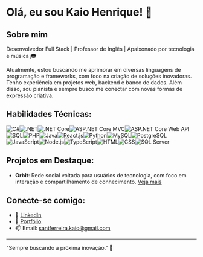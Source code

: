 # Olá, eu sou Kaio Henrique! 👋

## Sobre mim
Desenvolvedor Full Stack | Professor de Inglês | Apaixonado por tecnologia e música 🎓

Atualmente, estou buscando me aprimorar em diversas linguagens de programação e frameworks, com foco na criação de soluções inovadoras. Tenho experiência em projetos web, backend e banco de dados. Além disso, sou pianista e sempre busco me conectar com novas formas de expressão criativa.

## Habilidades Técnicas:
<div style="display: flex; flex-wrap: wrap;">
  <img src="https://img.shields.io/badge/C%23-239120?style=for-the-badge&logo=c-sharp&logoColor=white" alt="C#"/>
  <img src="https://img.shields.io/badge/.NET-512BD4?style=for-the-badge&logo=dotnet&logoColor=white" alt=".NET"/>
  <img src="https://img.shields.io/badge/.NET_Core-512BD4?style=for-the-badge&logo=dotnet&logoColor=white" alt=".NET Core"/>
  <img src="https://img.shields.io/badge/ASP.NET_Core_MVC-512BD4?style=for-the-badge&logo=dotnet&logoColor=white" alt="ASP.NET Core MVC"/>
  <img src="https://img.shields.io/badge/ASP.NET_Core_Web_API-512BD4?style=for-the-badge&logo=dotnet&logoColor=white" alt="ASP.NET Core Web API"/>
  <img src="https://img.shields.io/badge/SQL-003B57?style=for-the-badge&logo=sql&logoColor=white" alt="SQL"/>
  <img src="https://img.shields.io/badge/PHP-777BB4?style=for-the-badge&logo=php&logoColor=white" alt="PHP"/>
  <img src="https://img.shields.io/badge/Java-007396?style=for-the-badge&logo=java&logoColor=white" alt="Java"/>
  <img src="https://img.shields.io/badge/React-61DAFB?style=for-the-badge&logo=react&logoColor=black" alt="React.js"/>
  <img src="https://img.shields.io/badge/Python-3776AB?style=for-the-badge&logo=python&logoColor=white" alt="Python"/>
  <img src="https://img.shields.io/badge/MySQL-4479A1?style=for-the-badge&logo=mysql&logoColor=white" alt="MySQL"/>
  <img src="https://img.shields.io/badge/PostgreSQL-336791?style=for-the-badge&logo=postgresql&logoColor=white" alt="PostgreSQL"/>
  <img src="https://img.shields.io/badge/JavaScript-F7DF1E?style=for-the-badge&logo=javascript&logoColor=black" alt="JavaScript"/>
  <img src="https://img.shields.io/badge/Node.js-339933?style=for-the-badge&logo=nodedotjs&logoColor=white" alt="Node.js"/>
  <img src="https://img.shields.io/badge/TypeScript-007ACC?style=for-the-badge&logo=typescript&logoColor=white" alt="TypeScript"/>
  <img src="https://img.shields.io/badge/HTML5-E34F26?style=for-the-badge&logo=html5&logoColor=white" alt="HTML"/>
  <img src="https://img.shields.io/badge/CSS3-1572B6?style=for-the-badge&logo=css3&logoColor=white" alt="CSS"/>
  <img src="https://img.shields.io/badge/SQL_Server-CC2927?style=for-the-badge&logo=microsoft-sql-server&logoColor=white" alt="SQL Server"/>
</div>

## Projetos em Destaque:
- **Orbit**: Rede social voltada para usuários de tecnologia, com foco em interação e compartilhamento de conhecimento. [Veja mais](https://github.com/sami-daniel/Orbit)

## Conecte-se comigo:
- 💼 [LinkedIn](https://www.linkedin.com/in/kaio-henrique-dos-santos-ferreira-986441311/)
- 🎹 [Portfólio](link_portfolio)
- 📫 Email: santferreira.kaio@gmail.com

---

"Sempre buscando a próxima inovação." 🚀
